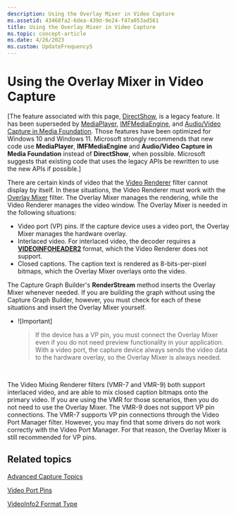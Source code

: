 ```yaml
---
description: Using the Overlay Mixer in Video Capture
ms.assetid: 43468fa2-6dea-439d-9e24-f47a053ad561
title: Using the Overlay Mixer in Video Capture
ms.topic: concept-article
ms.date: 4/26/2023
ms.custom: UpdateFrequency5
---
```


# Using the Overlay Mixer in Video Capture

\[The feature associated with this page, [DirectShow](/windows/win32/directshow/directshow), is a legacy feature. It has been superseded by [MediaPlayer](/uwp/api/Windows.Media.Playback.MediaPlayer), [IMFMediaEngine](/windows/win32/api/mfmediaengine/nn-mfmediaengine-imfmediaengine), and [Audio/Video Capture in Media Foundation](/windows/win32/medfound/audio-video-capture-in-media-foundation). Those features have been optimized for Windows 10 and Windows 11. Microsoft strongly recommends that new code use **MediaPlayer**, **IMFMediaEngine** and **Audio/Video Capture in Media Foundation** instead of **DirectShow**, when possible. Microsoft suggests that existing code that uses the legacy APIs be rewritten to use the new APIs if possible.\]

There are certain kinds of video that the [Video Renderer](video-renderer-filter.md) filter cannot display by itself. In these situations, the Video Renderer must work with the [Overlay Mixer](overlay-mixer-filter.md) filter. The Overlay Mixer manages the rendering, while the Video Renderer manages the video window. The Overlay Mixer is needed in the following situations:

-   Video port (VP) pins. If the capture device uses a video port, the Overlay Mixer manages the hardware overlay.
-   Interlaced video. For interlaced video, the decoder requires a [**VIDEOINFOHEADER2**](/previous-versions/windows/desktop/api/dvdmedia/ns-dvdmedia-videoinfoheader2) format, which the Video Renderer does not support.
-   Closed captions. The caption text is rendered as 8-bits-per-pixel bitmaps, which the Overlay Mixer overlays onto the video.

The Capture Graph Builder's **RenderStream** method inserts the Overlay Mixer whenever needed. If you are building the graph without using the Capture Graph Builder, however, you must check for each of these situations and insert the Overlay Mixer yourself.

-   ![Important]  
    > If the device has a VP pin, you must connect the Overlay Mixer even if you do not need preview functionality in your application. With a video port, the capture device always sends the video data to the hardware overlay, so the Overlay Mixer is always needed.

     

The Video Mixing Renderer filters (VMR-7 and VMR-9) both support interlaced video, and are able to mix closed caption bitmaps onto the primary video. If you are using the VMR for those scenarios, then you do not need to use the Overlay Mixer. The VMR-9 does not support VP pin connections. The VMR-7 supports VP pin connections through the Video Port Manager filter. However, you may find that some drivers do not work correctly with the Video Port Manager. For that reason, the Overlay Mixer is still recommended for VP pins.

## Related topics

<dl> <dt>

[Advanced Capture Topics](advanced-capture-topics.md)
</dt> <dt>

[Video Port Pins](video-port-pins.md)
</dt> <dt>

[VideoInfo2 Format Type](videoinfo2-format-type.md)
</dt> </dl>

 

 



